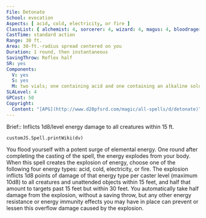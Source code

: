 ```yaml
---
File: Detonate
School: evocation
Aspects: [ acid, cold, electricity, or fire ]
ClassList: { alchemist: 4, sorcerer: 4, wizard: 4, magus: 4, bloodrager: 4 }
CastTime: standard action
Range: 30 ft.
Area: 30-ft.-radius spread centered on you
Duration: 1 round, then instantaneous
SavingThrow: Reflex half
SR: yes
Components:
  V: yes
  S: yes
  M: two vials; one containing acid and one containing an alkaline solution worth a total of 50 gp
SLALevel: 4
GPCost: 50
Copyright:
  Content: "[APG](http://www.d20pfsrd.com/magic/all-spells/d/detonate)"
---
```

Brief:: Inflicts 1d8/level energy damage to all creatures within 15 ft.

```dataviewjs
customJS.Spell.printWiki(dv)
```

You flood yourself with a potent surge of elemental energy.  One round after completing the casting of the spell, the energy explodes from your body.  When this spell creates the explosion of energy, choose one of the following four energy types: acid, cold, electricity, or fire. The explosion inflicts 1d8 points of damage of that energy type per caster level (maximum 10d8) to all creatures and unattended objects within 15 feet, and half that amount to targets past 15 feet but within 30 feet. You automatically take half damage from the explosion, without a saving throw, but any other energy resistance or energy immunity effects you may have in place can prevent or lessen this overflow damage caused by the explosion.
